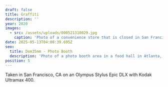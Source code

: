 ```yaml
---
draft: false
title: Graffiti
description: ''
year: 2020
images:
  - src: /assets/uploads/000521310029.jpg
    caption: 'Photo of a convenience store that is closed in San Francisco, CA (2020).'
date: 2025-05-13T04:08:39.695Z
seo:
  title: Dom35mm - Photo Booth
  description: 'Photo of a photo booth area in a food hall in Atlanta, GA (2025).'
position: 5
---
```


Taken in San Francisco, CA on an Olympus Stylus Epic DLX with Kodak Ultramax 400.
